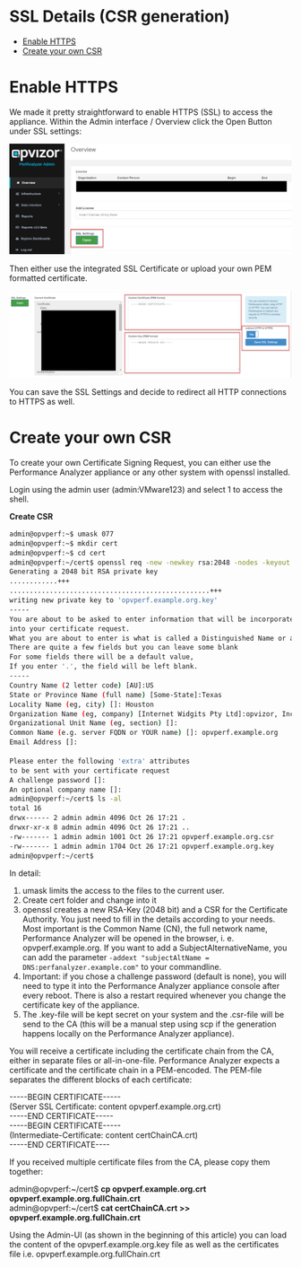 # SSL Details (CSR generation)

  - [Enable HTTPS](#SSLDetails\(CSRgeneration\)-EnableHTTPS)
  - [Create your own CSR](#SSLDetails\(CSRgeneration\)-CreateyourownCSR)

# Enable HTTPS

We made it pretty straightforward to enable HTTPS (SSL) to access the
appliance. Within the Admin interface / Overview click the Open Button
under SSL settings:

![](attachments/842301441/842301459.png?height=250)

Then either use the integrated SSL Certificate or upload your own PEM
formatted certificate.

![](attachments/842301441/842301456.png?height=250)

You can save the SSL Settings and decide to redirect all HTTP
connections to HTTPS as well.

# Create your own CSR

To create your own Certificate Signing Request, you can either use the
Performance Analyzer appliance or any other system with openssl
installed.

Login using the admin user (admin:VMware123) and select 1 to access the
shell.


**Create CSR**


``` bash
admin@opvperf:~$ umask 077
admin@opvperf:~$ mkdir cert
admin@opvperf:~$ cd cert
admin@opvperf:~/cert$ openssl req -new -newkey rsa:2048 -nodes -keyout opvperf.example.org.key -out opvperf.example.org.csr
Generating a 2048 bit RSA private key
............+++
..................................................+++
writing new private key to 'opvperf.example.org.key'
-----
You are about to be asked to enter information that will be incorporated
into your certificate request.
What you are about to enter is what is called a Distinguished Name or a DN.
There are quite a few fields but you can leave some blank
For some fields there will be a default value,
If you enter '.', the field will be left blank.
-----
Country Name (2 letter code) [AU]:US
State or Province Name (full name) [Some-State]:Texas
Locality Name (eg, city) []: Houston
Organization Name (eg, company) [Internet Widgits Pty Ltd]:opvizor, Inc
Organizational Unit Name (eg, section) []:
Common Name (e.g. server FQDN or YOUR name) []: opvperf.example.org
Email Address []:

Please enter the following 'extra' attributes
to be sent with your certificate request
A challenge password []:
An optional company name []:
admin@opvperf:~/cert$ ls -al
total 16
drwx------ 2 admin admin 4096 Oct 26 17:21 .
drwxr-xr-x 8 admin admin 4096 Oct 26 17:21 ..
-rw------- 1 admin admin 1001 Oct 26 17:21 opvperf.example.org.csr
-rw------- 1 admin admin 1704 Oct 26 17:21 opvperf.example.org.key
admin@opvperf:~/cert$ 
```


  

In detail:

1.  umask limits the access to the files to the current user.
2.  Create cert folder and change into it
3.  openssl creates a new RSA-Key (2048 bit) and a CSR for the
    Certificate Authority. You just need to fill in the details
    according to your needs. Most important is the Common Name (CN), the
    full network name, Performance Analyzer will be opened in the
    browser, i. e. opvperf.example.org. If you want to add a 
    SubjectAlternativeName, you can add the parameter 
    ```-addext "subjectAltName = DNS:perfanalyzer.example.com"``` to your
    commandline.
4.  Important: if you chose a challenge password (default is none), you
    will need to type it into the Performance Analyzer appliance console
    after every reboot. There is also a restart required whenever you
    change the certificate key of the appliance.
5.  The .key-file will be kept secret on your system and the .csr-file
    will be send to the CA (this will be a manual step using scp if the
    generation happens locally on the Performance Analyzer appliance).

You will receive a certificate including the certificate chain from the
CA, either in separate files or all-in-one-file. Performance Analyzer
expects a certificate and the certificate chain in a PEM-encoded. The
PEM-file separates the different blocks of each certificate:

\-----BEGIN CERTIFICATE-----  
(Server SSL Certificate: content opvperf.example.org.crt)  
\-----END CERTIFICATE-----  
\-----BEGIN CERTIFICATE-----  
(Intermediate-Certificate: content certChainCA.crt)  
\-----END CERTIFICATE----  
  

If you received multiple certificate files from the CA, please copy them
together:

admin@opvperf:\~/cert$ **cp opvperf.example.org.crt
opvperf.example.org.fullChain.crt**  
admin@opvperf:\~/cert$ **cat certChainCA.crt \>\>
opvperf.example.org.fullChain.crt**

Using the Admin-UI (as shown in the beginning of this article) you can
load the content of the opvperf.example.org.key file as well as the
certificates file i.e. opvperf.example.org.fullChain.crt 

  
